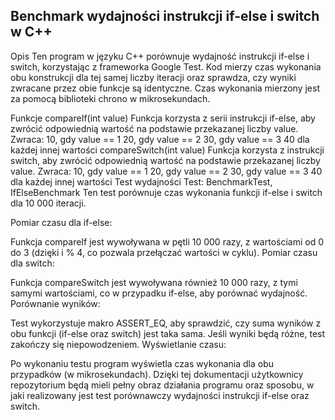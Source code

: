 ## Benchmark wydajności instrukcji if-else i switch w C++
Opis
Ten program w języku C++ porównuje wydajność instrukcji if-else i switch, korzystając z frameworka Google Test. Kod mierzy czas wykonania obu konstrukcji dla tej samej liczby iteracji oraz sprawdza, czy wyniki zwracane przez obie funkcje są identyczne. Czas wykonania mierzony jest za pomocą biblioteki chrono w mikrosekundach.

Funkcje
compareIf(int value)
Funkcja korzysta z serii instrukcji if-else, aby zwrócić odpowiednią wartość na podstawie przekazanej liczby value.
Zwraca:
10, gdy value == 1
20, gdy value == 2
30, gdy value == 3
40 dla każdej innej wartości
compareSwitch(int value)
Funkcja korzysta z instrukcji switch, aby zwrócić odpowiednią wartość na podstawie przekazanej liczby value.
Zwraca:
10, gdy value == 1
20, gdy value == 2
30, gdy value == 3
40 dla każdej innej wartości
Test wydajności
Test: BenchmarkTest, IfElseBenchmark
Ten test porównuje czas wykonania funkcji if-else i switch dla 10 000 iteracji.

Pomiar czasu dla if-else:

Funkcja compareIf jest wywoływana w pętli 10 000 razy, z wartościami od 0 do 3 (dzięki i % 4, co pozwala przełączać wartości w cyklu).
Pomiar czasu dla switch:

Funkcja compareSwitch jest wywoływana również 10 000 razy, z tymi samymi wartościami, co w przypadku if-else, aby porównać wydajność.
Porównanie wyników:

Test wykorzystuje makro ASSERT_EQ, aby sprawdzić, czy suma wyników z obu funkcji (if-else oraz switch) jest taka sama. Jeśli wyniki będą różne, test zakończy się niepowodzeniem.
Wyświetlanie czasu:

Po wykonaniu testu program wyświetla czas wykonania dla obu przypadków (w mikrosekundach).
Dzięki tej dokumentacji użytkownicy repozytorium będą mieli pełny obraz działania programu oraz sposobu, w jaki realizowany jest test porównawczy wydajności instrukcji if-else oraz switch.

